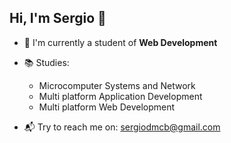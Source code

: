 ## Hi, I'm Sergio 👋

+ 🔭 I'm currently a student of **Web Development**

+ 📚 Studies:
  * Microcomputer Systems and Network
  * Multi platform Application Development
  * Multi platform Web Development

+ 📬 Try to reach me on: sergiodmcb@gmail.com
